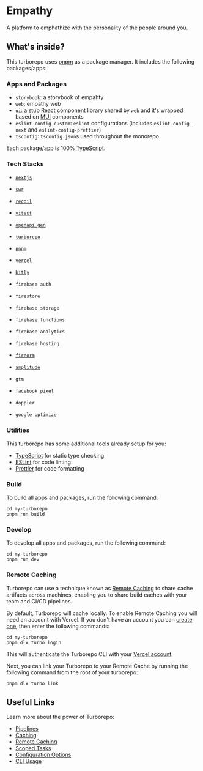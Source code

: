 # Empathy

A platform to emphathize with the personality of the people around you.

## What's inside?

This turborepo uses [pnpm](https://pnpm.io) as a package manager. It includes the following packages/apps:

### Apps and Packages

- `storybook`: a storybook of empahty
- `web`: empathy web
- `ui`: a stub React component library shared by `web` and it's wrapped based on [MUI](https://mui.com/) components
- `eslint-config-custom`: `eslint` configurations (includes `eslint-config-next` and `eslint-config-prettier`)
- `tsconfig`: `tsconfig.json`s used throughout the monorepo

Each package/app is 100% [TypeScript](https://www.typescriptlang.org/).

### Tech Stacks

- [`nextjs`](https://nextjs.org/)
- [`swr`](https://swr.vercel.app/ko)
- [`recoil`](https://recoiljs.org/ko/)
- [`vitest`](https://vitest.dev/)

- [`openapi gen`](https://github.com/OpenAPITools/openapi-generator)

- [`turborepo`](https://turborepo.org/)
- [`pnpm`](https://pnpm.io/ko/)
- [`vercel`](https://vercel.com/)
- [`bitly`](https://bitly.com/pages/home/v2)

- `firebase auth`
- `firestore`
- `firebase storage`
- `firebase functions`
- `firebase analytics`
- `firebase hosting`
- [`fireorm`](https://fireorm.js.org/#/)

- [`amplitude`](https://amplitude.com/)
- `gtm`
- `facebook pixel`
- `doppler`
- `google optimize`

### Utilities

This turborepo has some additional tools already setup for you:

- [TypeScript](https://www.typescriptlang.org/) for static type checking
- [ESLint](https://eslint.org/) for code linting
- [Prettier](https://prettier.io) for code formatting

### Build

To build all apps and packages, run the following command:

```
cd my-turborepo
pnpm run build
```

### Develop

To develop all apps and packages, run the following command:

```
cd my-turborepo
pnpm run dev
```

### Remote Caching

Turborepo can use a technique known as [Remote Caching](https://turborepo.org/docs/core-concepts/remote-caching) to share cache artifacts across machines, enabling you to share build caches with your team and CI/CD pipelines.

By default, Turborepo will cache locally. To enable Remote Caching you will need an account with Vercel. If you don't have an account you can [create one](https://vercel.com/signup), then enter the following commands:

```
cd my-turborepo
pnpm dlx turbo login
```

This will authenticate the Turborepo CLI with your [Vercel account](https://vercel.com/docs/concepts/personal-accounts/overview).

Next, you can link your Turborepo to your Remote Cache by running the following command from the root of your turborepo:

```
pnpm dlx turbo link
```

## Useful Links

Learn more about the power of Turborepo:

- [Pipelines](https://turborepo.org/docs/core-concepts/pipelines)
- [Caching](https://turborepo.org/docs/core-concepts/caching)
- [Remote Caching](https://turborepo.org/docs/core-concepts/remote-caching)
- [Scoped Tasks](https://turborepo.org/docs/core-concepts/scopes)
- [Configuration Options](https://turborepo.org/docs/reference/configuration)
- [CLI Usage](https://turborepo.org/docs/reference/command-line-reference)
